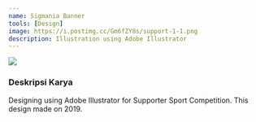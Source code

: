 ```yaml
---
name: Sigmania Banner
tools: [Design]
image: https://i.postimg.cc/Gm6fZY8s/support-1-1.png
description: Illustration using Adobe Illustrator
---
```


![](https://i.postimg.cc/Gm6fZY8s/support-1-1.png)


### Deskripsi Karya
Designing using Adobe Illustrator for Supporter Sport Competition.
This design made on 2019.